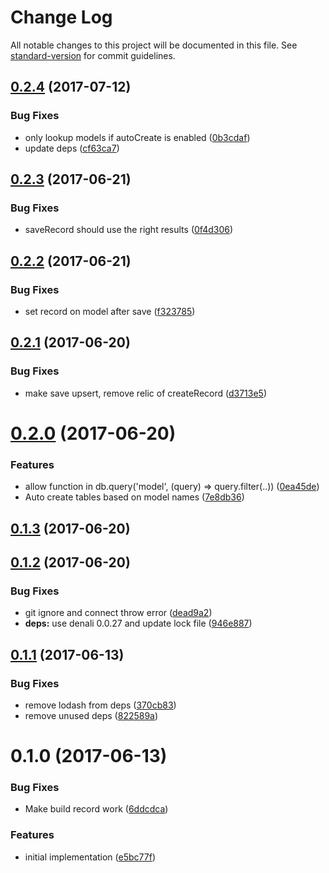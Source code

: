 # Change Log

All notable changes to this project will be documented in this file. See [standard-version](https://github.com/conventional-changelog/standard-version) for commit guidelines.

<a name="0.2.4"></a>
## [0.2.4](https://github.com/knownasilya/denali-rethinkdb/compare/v0.2.3...v0.2.4) (2017-07-12)


### Bug Fixes

* only lookup models if autoCreate is enabled ([0b3cdaf](https://github.com/knownasilya/denali-rethinkdb/commit/0b3cdaf))
* update deps ([cf63ca7](https://github.com/knownasilya/denali-rethinkdb/commit/cf63ca7))



<a name="0.2.3"></a>
## [0.2.3](https://github.com/knownasilya/denali-rethinkdb/compare/v0.2.2...v0.2.3) (2017-06-21)


### Bug Fixes

* saveRecord should use the right results ([0f4d306](https://github.com/knownasilya/denali-rethinkdb/commit/0f4d306))



<a name="0.2.2"></a>
## [0.2.2](https://github.com/knownasilya/denali-rethinkdb/compare/v0.2.1...v0.2.2) (2017-06-21)


### Bug Fixes

* set record on model after save ([f323785](https://github.com/knownasilya/denali-rethinkdb/commit/f323785))



<a name="0.2.1"></a>
## [0.2.1](https://github.com/knownasilya/denali-rethinkdb/compare/v0.2.0...v0.2.1) (2017-06-20)


### Bug Fixes

* make save upsert, remove relic of createRecord ([d3713e5](https://github.com/knownasilya/denali-rethinkdb/commit/d3713e5))



<a name="0.2.0"></a>
# [0.2.0](https://github.com/knownasilya/denali-rethinkdb/compare/v0.1.3...v0.2.0) (2017-06-20)


### Features

* allow function in db.query('model', (query) => query.filter(..)) ([0ea45de](https://github.com/knownasilya/denali-rethinkdb/commit/0ea45de))
* Auto create tables based on model names ([7e8db36](https://github.com/knownasilya/denali-rethinkdb/commit/7e8db36))



<a name="0.1.3"></a>
## [0.1.3](https://github.com/knownasilya/denali-rethinkdb/compare/v0.1.2...v0.1.3) (2017-06-20)



<a name="0.1.2"></a>
## [0.1.2](https://github.com/knownasilya/denali-rethinkdb/compare/v0.1.1...v0.1.2) (2017-06-20)


### Bug Fixes

* git ignore and connect throw error ([dead9a2](https://github.com/knownasilya/denali-rethinkdb/commit/dead9a2))
* **deps:** use denali 0.0.27 and update lock file ([946e887](https://github.com/knownasilya/denali-rethinkdb/commit/946e887))



<a name="0.1.1"></a>
## [0.1.1](https://github.com/knownasilya/denali-rethinkdb/compare/v0.1.0...v0.1.1) (2017-06-13)


### Bug Fixes

* remove lodash from deps ([370cb83](https://github.com/knownasilya/denali-rethinkdb/commit/370cb83))
* remove unused deps ([822589a](https://github.com/knownasilya/denali-rethinkdb/commit/822589a))



<a name="0.1.0"></a>
# 0.1.0 (2017-06-13)


### Bug Fixes

* Make build record work ([6ddcdca](https://github.com/knownasilya/denali-rethinkdb/commit/6ddcdca))


### Features

* initial implementation ([e5bc77f](https://github.com/knownasilya/denali-rethinkdb/commit/e5bc77f))
